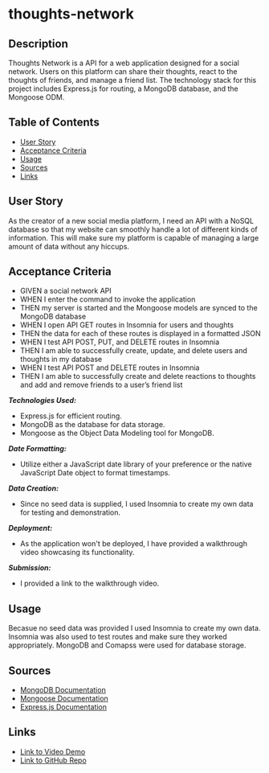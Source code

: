 # thoughts-network

## Description
Thoughts Network is a API for a web application designed for a social network. Users on this platform can share their thoughts, react to the thoughts of friends, and manage a friend list. The technology stack for this project includes Express.js for routing, a MongoDB database, and the Mongoose ODM.

## Table of Contents
* [User Story](#user-story)
* [Acceptance Criteria](#acceptance-criteria)
* [Usage](#usage)
* [Sources](#sources)
* [Links](#links)

## User Story

As the creator of a new social media platform, I need an API with a NoSQL database so that my website can smoothly handle a lot of different kinds of information. This will make sure my platform is capable of managing a large amount of data without any hiccups.

## Acceptance Criteria

- GIVEN a social network API
- WHEN I enter the command to invoke the application
- THEN my server is started and the Mongoose models are synced to the MongoDB database
- WHEN I open API GET routes in Insomnia for users and thoughts
- THEN the data for each of these routes is displayed in a formatted JSON
- WHEN I test API POST, PUT, and DELETE routes in Insomnia
- THEN I am able to successfully create, update, and delete users and thoughts in my database
- WHEN I test API POST and DELETE routes in Insomnia
- THEN I am able to successfully create and delete reactions to thoughts and add and remove friends to a user’s friend list

***Technologies Used:***

- Express.js for efficient routing.
- MongoDB as the database for data storage.
- Mongoose as the Object Data Modeling tool for MongoDB.

***Date Formatting:***

- Utilize either a JavaScript date library of your preference or the native JavaScript Date object to format timestamps.

***Data Creation:***

- Since no seed data is supplied, I used Insomnia to create my own data for testing and demonstration.

***Deployment:***

- As the application won't be deployed, I have provided a walkthrough video showcasing its functionality.

***Submission:***

- I provided a link to the walkthrough video.

## Usage

Becasue no seed data was provided I used Insomnia to create my own data. Insomnia was also used to test routes and make sure they worked appropriately. MongoDB and Comapss were used for database storage.

## Sources

- [MongoDB Documentation](https://www.mongodb.com/docs/)
- [Mongoose Documentation](https://mongoosejs.com/docs/)
- [Express.js Documentation](https://expressjs.com/en/5x/api.html)

## Links

- [Link to Video Demo ](https://drive.google.com/drive/home)
- [Link to GitHub Repo](https://github.com/Lunafish01/thoughts-network)

